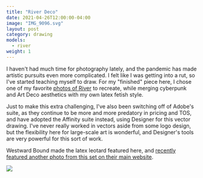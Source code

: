 ```yaml
---
title: "River Deco"
date: 2021-04-26T12:00:00-04:00
image: "IMG_9096.svg"
layout: post
category: drawing
models:
  - river
weight: 1
---
```


I haven't had much time for photography lately, and the pandemic has made artistic pursuits even more complicated.  I felt like I was getting into a rut, so I've started teaching myself to draw.  For my "finished" piece here, I chose one of my favorite [photos of River](/photos/nighthawks/) to recreate, while merging cyberpunk and Art Deco aesthetics with my own latex fetish style.

Just to make this extra challenging, I've also been switching off of Adobe's suite, as they continue to be more and more predatory in pricing and TOS, and have adopted the Affinity suite instead, using Designer for this vector drawing.  I've never really worked in vectors aside from some logo design, but the flexibility here for large-scale art is wonderful, and Designer's tools are very powerful for this sort of work.

Westward Bound made the latex leotard featured here, and [recently featured another photo from this set on their main website](https://www.westwardbound.com/european-union-and-international-orders-i372).

[![]({{site.static}}{{page.url}}IMG_9096.svg)]({{site.static}}{{page.url}}IMG_9096.svg)
